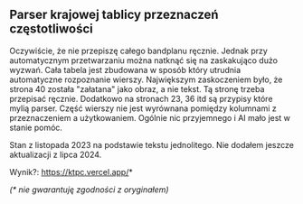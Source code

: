 Parser krajowej tablicy przeznaczeń częstotliwości
---

Oczywiście, że nie przepiszę całego bandplanu ręcznie. Jednak przy automatycznym przetwarzaniu można natknąć się na zaskakująco dużo wyzwań. Cała tabela jest zbudowana w sposób który utrudnia automatyczne rozpoznanie wierszy. Największym zaskoczeniem było, że strona 40 została "załatana" jako obraz, a nie tekst. Tą stronę trzeba przepisać ręcznie. Dodatkowo na stronach 23, 36 itd są przypisy które mylią parser. Część wierszy nie jest wyrównana pomiędzy kolumnami z przeznaczeniem a użytkowaniem. Ogólnie nic przyjemnego i AI mało jest w stanie pomóc.

Stan z listopada 2023 na podstawie tekstu jednolitego. Nie dodałem jeszcze aktualizacji z lipca 2024.

Wynik?: https://ktpc.vercel.app/*

_(* nie gwarantuję zgodności z oryginałem)_
